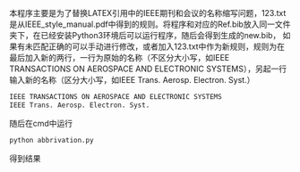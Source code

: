 本程序主要是为了替换LATEX引用中的IEEE期刊和会议的名称缩写问题，123.txt是从IEEE_style_manual.pdf中得到的规则。将程序和对应的Ref.bib放入同一文件夹下，在已经安装Python3环境后可以运行程序，随后会得到生成的new.bib， 如果有未匹配正确的可以手动进行修改，或者加入123.txt中作为新规则，规则为在最后加入新的两行，一行为原始的名称（不区分大小写，如IEEE TRANSACTIONS ON AEROSPACE AND ELECTRONIC SYSTEMS），另起一行输入新的名称（区分大小写，如IEEE Trans. Aerosp. Electron. Syst.）

```python
IEEE TRANSACTIONS ON AEROSPACE AND ELECTRONIC SYSTEMS
IEEE Trans. Aerosp. Electron. Syst.
```

随后在cmd中运行

```python
python abbrivation.py
```

得到结果